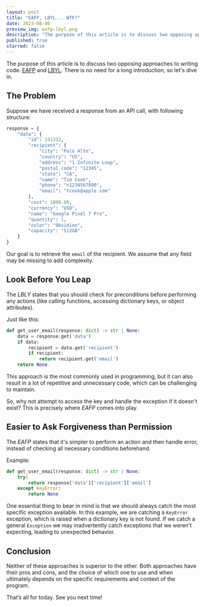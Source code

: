 ```yaml
---
layout: post
title: "EAFP, LBYL... WTF?"
date: 2023-08-06
preview_img: eafp-lbyl.png
description: "The purpose of this article is to discuss two opposing approaches to writing code: EAFP and LBYL."
published: true
starred: false
---
```


The purpose of this article is to discuss two opposing approaches to writing
code: [EAFP](https://docs.python.org/3/glossary.html#term-EAFP)
and [LBYL](https://docs.python.org/3/glossary.html#term-LBYL). 
There is no need for a long introduction, so let's dive in.

## The Problem

Suppose we have received a response from an API call, with following structure:

```python
response = {
    "data": {
        "id": 241332,
        "recipient": {
            "city": "Palo Alto",
            "country": "US",
            "address": "1 Infinite Loop",
            "postal_code": "12345",
            "state": "CA",
            "name": "Tim Cook",
            "phone": "+1234567890",
            "email": "tcook@apple.com"
        },
        "cost": 1099.00,
        "currency": "USD",
        "name": "Google Pixel 7 Pro",
        "quantity": 1,
        "color": "Obsidian",
        "capacity": "512GB"
    }
}
```

Our goal is to retrieve the `email` of the recipient. We assume that any field may be missing to add complexity.

## Look Before You Leap

The *LBLY* states that you should check for preconditions before performing any actions (like calling functions,
accessing dictionary keys, or object attributes).

Just like this:

```python
def get_user_email(response: dict) -> str | None:
    data = response.get('data')
    if data:
        recipient = data.get('recipient')
        if recipient:
            return recipient.get('email')
    return None
```

This approach is the most commonly used in programming, but it can also result in a lot of repetitive and unnecessary
code, which can be challenging to maintain.

So, why not attempt to access the key and handle the exception if it doesn't exist? This is precisely where *EAFP* comes
into play.

## Easier to Ask Forgiveness than Permission

The *EAFP* states that it's simpler to perform an action and then handle error, instead of checking all necessary
conditions beforehand.

Example:

```python
def get_user_email(response: dict) -> str | None:
    try:
        return response['data']['recipient']['email']
    except KeyError:
        return None
```

One essential thing to bear in mind is that we should always catch the most specific exception available. In this
example, we are catching a `KeyError` exception, which is raised when a dictionary key is not found. If we catch a
general `Exception` we may inadvertently catch exceptions that we weren't expecting, leading to unexpected behavior.

## Conclusion

Neither of these approaches is superior to the other. Both approaches have their pros and cons, and the
choice of which one to use and when ultimately depends on the specific requirements and context of the program.

That’s all for today. See you next time!
